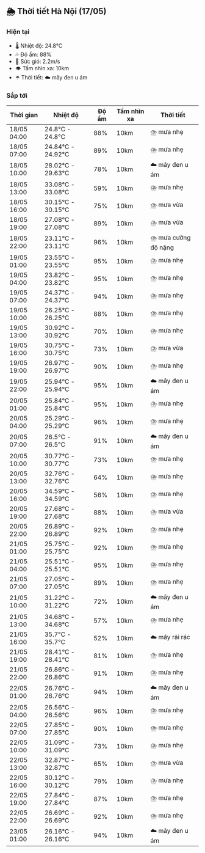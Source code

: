 ## 🌦️ Thời tiết Hà Nội (17/05)

### Hiện tại

- 🌡️ Nhiệt độ: 24.8℃
- 💦 Độ ẩm: 88%
- 💨 Sức gió: 2.2m/s
- 👁️ Tầm nhìn xa: 10km
- ☂️ Thời tiết: ☁️ mây đen u ám

### Sắp tới

| Thời gian | Nhiệt độ | Độ ẩm | Tầm nhìn xa | Thời tiết |
| --- | --- | --- | --- | --- |
| 18/05 04:00 | 24.8℃ - 24.8℃ | 88% | 10km | ⛈️ mưa nhẹ |
| 18/05 07:00 | 24.84℃ - 24.92℃ | 89% | 10km | ⛈️ mưa nhẹ |
| 18/05 10:00 | 28.02℃ - 29.63℃ | 78% | 10km | ☁️ mây đen u ám |
| 18/05 13:00 | 33.08℃ - 33.08℃ | 59% | 10km | ⛈️ mưa nhẹ |
| 18/05 16:00 | 30.15℃ - 30.15℃ | 75% | 10km | ⛈️ mưa vừa |
| 18/05 19:00 | 27.08℃ - 27.08℃ | 89% | 10km | ⛈️ mưa vừa |
| 18/05 22:00 | 23.11℃ - 23.11℃ | 96% | 10km | ⛈️ mưa cường độ nặng |
| 19/05 01:00 | 23.55℃ - 23.55℃ | 95% | 10km | ⛈️ mưa nhẹ |
| 19/05 04:00 | 23.82℃ - 23.82℃ | 95% | 10km | ⛈️ mưa nhẹ |
| 19/05 07:00 | 24.37℃ - 24.37℃ | 94% | 10km | ⛈️ mưa nhẹ |
| 19/05 10:00 | 26.25℃ - 26.25℃ | 88% | 10km | ⛈️ mưa nhẹ |
| 19/05 13:00 | 30.92℃ - 30.92℃ | 70% | 10km | ⛈️ mưa nhẹ |
| 19/05 16:00 | 30.75℃ - 30.75℃ | 73% | 10km | ⛈️ mưa vừa |
| 19/05 19:00 | 26.97℃ - 26.97℃ | 90% | 10km | ⛈️ mưa nhẹ |
| 19/05 22:00 | 25.94℃ - 25.94℃ | 95% | 10km | ☁️ mây đen u ám |
| 20/05 01:00 | 25.84℃ - 25.84℃ | 95% | 10km | ⛈️ mưa nhẹ |
| 20/05 04:00 | 25.29℃ - 25.29℃ | 96% | 10km | ⛈️ mưa nhẹ |
| 20/05 07:00 | 26.5℃ - 26.5℃ | 91% | 10km | ☁️ mây đen u ám |
| 20/05 10:00 | 30.77℃ - 30.77℃ | 73% | 10km | ⛈️ mưa nhẹ |
| 20/05 13:00 | 32.76℃ - 32.76℃ | 64% | 10km | ⛈️ mưa nhẹ |
| 20/05 16:00 | 34.59℃ - 34.59℃ | 56% | 10km | ⛈️ mưa nhẹ |
| 20/05 19:00 | 27.68℃ - 27.68℃ | 88% | 10km | ⛈️ mưa vừa |
| 20/05 22:00 | 26.89℃ - 26.89℃ | 92% | 10km | ⛈️ mưa nhẹ |
| 21/05 01:00 | 25.75℃ - 25.75℃ | 92% | 10km | ⛈️ mưa nhẹ |
| 21/05 04:00 | 25.51℃ - 25.51℃ | 95% | 10km | ⛈️ mưa nhẹ |
| 21/05 07:00 | 27.05℃ - 27.05℃ | 89% | 10km | ⛈️ mưa nhẹ |
| 21/05 10:00 | 31.22℃ - 31.22℃ | 72% | 10km | ☁️ mây đen u ám |
| 21/05 13:00 | 34.68℃ - 34.68℃ | 57% | 10km | ⛈️ mưa nhẹ |
| 21/05 16:00 | 35.7℃ - 35.7℃ | 52% | 10km | ☁️ mây rải rác |
| 21/05 19:00 | 28.41℃ - 28.41℃ | 81% | 10km | ⛈️ mưa nhẹ |
| 21/05 22:00 | 26.86℃ - 26.86℃ | 91% | 10km | ⛈️ mưa nhẹ |
| 22/05 01:00 | 26.76℃ - 26.76℃ | 94% | 10km | ☁️ mây đen u ám |
| 22/05 04:00 | 26.56℃ - 26.56℃ | 96% | 10km | ⛈️ mưa nhẹ |
| 22/05 07:00 | 27.85℃ - 27.85℃ | 90% | 10km | ⛈️ mưa nhẹ |
| 22/05 10:00 | 31.09℃ - 31.09℃ | 73% | 10km | ⛈️ mưa nhẹ |
| 22/05 13:00 | 32.87℃ - 32.87℃ | 65% | 10km | ⛈️ mưa vừa |
| 22/05 16:00 | 30.12℃ - 30.12℃ | 79% | 10km | ⛈️ mưa nhẹ |
| 22/05 19:00 | 27.84℃ - 27.84℃ | 87% | 10km | ⛈️ mưa nhẹ |
| 22/05 22:00 | 26.69℃ - 26.69℃ | 92% | 10km | ⛈️ mưa nhẹ |
| 23/05 01:00 | 26.16℃ - 26.16℃ | 94% | 10km | ☁️ mây đen u ám |
